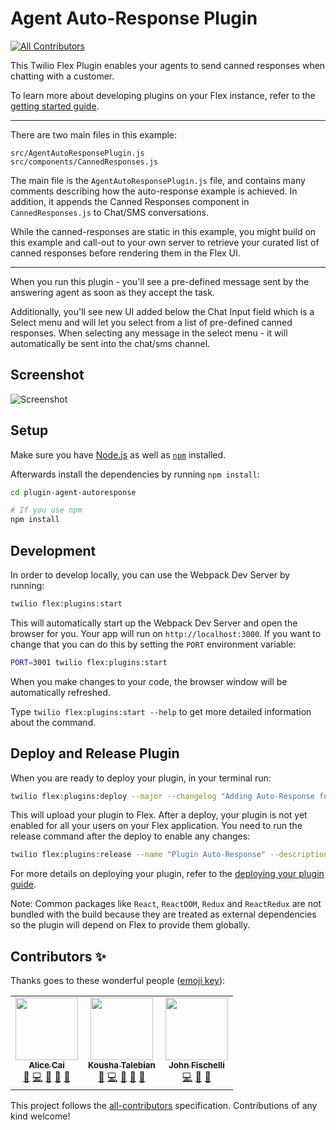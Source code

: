 # Agent Auto-Response Plugin
<!-- ALL-CONTRIBUTORS-BADGE:START - Do not remove or modify this section -->
[![All Contributors](https://img.shields.io/badge/all_contributors-3-orange.svg?style=flat-square)](#contributors-)
<!-- ALL-CONTRIBUTORS-BADGE:END -->

This Twilio Flex Plugin enables your agents to send canned responses when chatting with a customer.

To learn more about developing plugins on your Flex instance, refer to the [getting started guide](https://www.twilio.com/docs/flex/quickstart/getting-started-plugin).

---

There are two main files in this example:

```
src/AgentAutoResponsePlugin.js
src/components/CannedResponses.js
```

The main file is the `AgentAutoResponsePlugin.js` file, and contains many comments describing how the auto-response example is achieved. In addition, it appends the Canned Responses component in `CannedResponses.js` to Chat/SMS conversations.

While the canned-responses are static in this example, you might build on this example and call-out to your own server to retrieve your curated list of canned responses before rendering them in the Flex UI.

---

When you run this plugin - you'll see a pre-defined message sent by the answering agent as soon as they accept the task.

Additionally, you'll see new UI added below the Chat Input field which is a Select menu and will let you select from a list of pre-defined canned responses. When selecting any message in the select menu - it will automatically be sent into the chat/sms channel.

## Screenshot

![Screenshot](https://indigo-bombay-5783.twil.io/assets/auto-response-canned.png)

## Setup

Make sure you have [Node.js](https://nodejs.org) as well as [`npm`](https://npmjs.com) installed.

Afterwards install the dependencies by running `npm install`:

```bash
cd plugin-agent-autoresponse

# If you use npm
npm install
```

## Development

In order to develop locally, you can use the Webpack Dev Server by running:

```bash
twilio flex:plugins:start
```

This will automatically start up the Webpack Dev Server and open the browser for you. Your app will run on `http://localhost:3000`. If you want to change that you can do this by setting the `PORT` environment variable:

```bash
PORT=3001 twilio flex:plugins:start
```

When you make changes to your code, the browser window will be automatically refreshed.

Type `twilio flex:plugins:start --help` to get more detailed information about the command.

## Deploy and Release Plugin

When you are ready to deploy your plugin, in your terminal run:

```bash
twilio flex:plugins:deploy --major --changelog "Adding Auto-Response for Agents" --description "Ability for agents to send canned responses"
```

This will upload your plugin to Flex. After a deploy, your plugin is not yet enabled for all your users on your Flex application. You need to run the release command after the deploy to enable any changes:

```bash
twilio flex:plugins:release --name "Plugin Auto-Response" --description "Enabling plugin auto-response" --plugin plugin-agent-autoresponse@latest
```

For more details on deploying your plugin, refer to the [deploying your plugin guide](https://www.twilio.com/docs/flex/developer/plugins/cli/deploy-and-release).

Note: Common packages like `React`, `ReactDOM`, `Redux` and `ReactRedux` are not bundled with the build because they are treated as external dependencies so the plugin will depend on Flex to provide them globally.

## Contributors ✨

Thanks goes to these wonderful people ([emoji key](https://allcontributors.org/docs/en/emoji-key)):

<!-- ALL-CONTRIBUTORS-LIST:START - Do not remove or modify this section -->
<!-- prettier-ignore-start -->
<!-- markdownlint-disable -->
<table>
  <tr>
    <td align="center"><a href="https://github.com/ahcai"><img src="https://avatars.githubusercontent.com/u/4912483?v=4?s=100" width="100px;" alt=""/><br /><sub><b>Alice Cai</b></sub></a><br /><a href="https://github.com/twilio-labs/plugin-agent-autoresponse/issues?q=author%3Aahcai" title="Bug reports">🐛</a> <a href="https://github.com/twilio-labs/plugin-agent-autoresponse/commits?author=ahcai" title="Code">💻</a> <a href="https://github.com/twilio-labs/plugin-agent-autoresponse/commits?author=ahcai" title="Documentation">📖</a> <a href="#design-ahcai" title="Design">🎨</a> <a href="#question-ahcai" title="Answering Questions">💬</a></td>
    <td align="center"><a href="https://github.com/ktalebian"><img src="https://avatars.githubusercontent.com/u/2308915?v=4?s=100" width="100px;" alt=""/><br /><sub><b>Kousha Talebian</b></sub></a><br /><a href="https://github.com/twilio-labs/plugin-agent-autoresponse/issues?q=author%3Aktalebian" title="Bug reports">🐛</a> <a href="https://github.com/twilio-labs/plugin-agent-autoresponse/commits?author=ktalebian" title="Code">💻</a> <a href="https://github.com/twilio-labs/plugin-agent-autoresponse/commits?author=ktalebian" title="Documentation">📖</a> <a href="#design-ktalebian" title="Design">🎨</a> <a href="#question-ktalebian" title="Answering Questions">💬</a></td>
    <td align="center"><a href="https://github.com/johnfischelli"><img src="https://avatars.githubusercontent.com/u/1213604?v=4?s=100" width="100px;" alt=""/><br /><sub><b>John Fischelli</b></sub></a><br /><a href="https://github.com/twilio-labs/plugin-agent-autoresponse/commits?author=johnfischelli" title="Code">💻</a> <a href="https://github.com/twilio-labs/plugin-agent-autoresponse/commits?author=johnfischelli" title="Documentation">📖</a> <a href="#design-johnfischelli" title="Design">🎨</a></td>
  </tr>
</table>

<!-- markdownlint-restore -->
<!-- prettier-ignore-end -->

<!-- ALL-CONTRIBUTORS-LIST:END -->

This project follows the [all-contributors](https://github.com/all-contributors/all-contributors) specification. Contributions of any kind welcome!